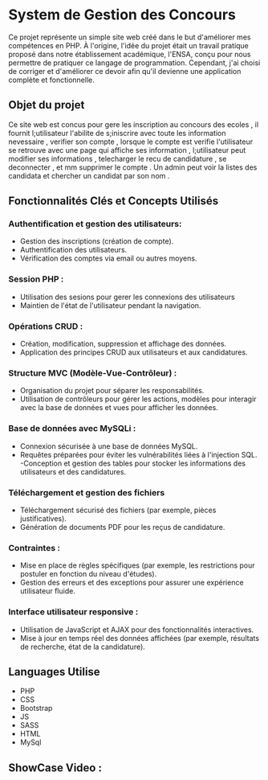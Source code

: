 # System de Gestion des Concours
Ce projet représente un simple site web créé dans le but d'améliorer mes compétences en PHP. À l'origine, l'idée du projet était un travail pratique proposé dans notre établissement académique, l'ENSA, conçu pour nous permettre de pratiquer ce langage de programmation. Cependant, j'ai choisi de corriger et d'améliorer ce devoir afin qu'il devienne une application complète et fonctionnelle. 
## Objet du projet
Ce site web est concus pour gere les inscription au concours des ecoles , il fournit l;utilisateur l'abilite de s;iniscrire avec toute les information nevessaire , verifier son compte , lorsque le compte est verifie l'utilisateur se retrouve avec une page qui affiche ses information , l;utilisateur peut modifier ses informations , telecharger le recu de candidature , se deconnecter , et mm supprimer le compte  . Un admin peut voir la listes des candidata et chercher un candidat par son nom .
## Fonctionnalités Clés et Concepts Utilisés
### Authentification et gestion des utilisateurs:
  - Gestion des inscriptions (création de compte).
  - Authentification des utilisateurs.
  - Vérification des comptes via email ou autres moyens.
### Session PHP :
  - Utilisation des sesions pour gerer les connexions des utilisateurs
  - Maintien de l'état de l'utilisateur pendant la navigation.
### Opérations CRUD : 
  - Création, modification, suppression et affichage des données.
  - Application des principes CRUD aux utilisateurs et aux candidatures.
### Structure MVC (Modèle-Vue-Contrôleur) :
  - Organisation du projet pour séparer les responsabilités.
  - Utilisation de contrôleurs pour gérer les actions, modèles pour interagir avec la base de données et vues pour afficher les données.
### Base de données avec MySQLi :
- Connexion sécurisée à une base de données MySQL.
- Requêtes préparées pour éviter les vulnérabilités liées à l'injection SQL.
-Conception et gestion des tables pour stocker les informations des utilisateurs et des candidatures.
### Téléchargement et gestion des fichiers
- Téléchargement sécurisé des fichiers (par exemple, pièces justificatives).
- Génération de documents PDF pour les reçus de candidature.
### Contraintes :
- Mise en place de règles spécifiques (par exemple, les restrictions pour postuler en fonction du niveau d'études).
- Gestion des erreurs et des exceptions pour assurer une expérience utilisateur fluide.
### Interface utilisateur responsive :
- Utilisation de JavaScript et AJAX pour des fonctionnalités interactives.
- Mise à jour en temps réel des données affichées (par exemple, résultats de recherche, état de la candidature).
## Languages Utilise 
- PHP
- CSS
- Bootstrap
- JS
- SASS
- HTML
- MySql
## ShowCase Video :

